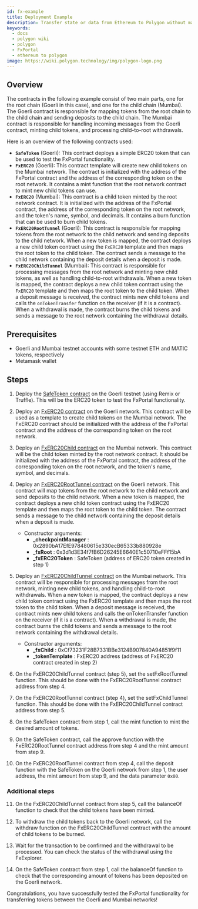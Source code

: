 ```yaml
---
id: fx-example
title: Deployment Example
description: Transfer state or data from Ethereum to Polygon without mapping using FxPortal.
keywords:
  - docs
  - polygon wiki
  - polygon
  - FxPortal
  - ethereum to polygon
image: https://wiki.polygon.technology/img/polygon-logo.png
---
```


## Overview

The contracts in the following example consist of two main parts, one for
the root chain (Goerli in this case), and one for the child chain (Mumbai).
The Goerli contract is responsible for mapping tokens from the root chain to
the child chain and sending deposits to the child chain. The Mumbai contract
is responsible for handling incoming messages from the Goerli contract, minting
child tokens, and processing child-to-root withdrawals.

Here is an overview of the following contracts used:

- **`SafeToken`** (Goerli): This contract deploys a simple ERC20 token that can be
  used to test the FxPortal functionality.
- **`FxERC20`** (Goerli): This contract template will create
  new child tokens on the Mumbai network. The contract is initialized with the
  address of the FxPortal contract and the address of the corresponding token on
  the root network. It contains a mint function that the root
  network contract to mint new child tokens can use.
- **`FxERC20`** (Mumbai): This contract is a child token minted by the root
  network contract. It is initialized with the address of the FxPortal contract,
  the address of the corresponding token on the root network, and the token's name, symbol,
  and decimals. It contains a burn function that can be used to burn
  child tokens.
- **`FxERC20RootTunnel`** (Goerli): This contract is responsible for mapping tokens
  from the root network to the child network and sending deposits to the child network.
  When a new token is mapped, the contract deploys a new child token contract using
  the `FxERC20` template and then maps the root token to the child token. The contract sends a
  message to the child network containing the deposit details when a deposit is made.
- **`FxERC20ChildTunnel`** (Mumbai): This contract is responsible for processing messages
  from the root network and minting new child tokens, as well as handling child-to-root
  withdrawals. When a new token is mapped, the contract deploys a new child token contract
  using the `FxERC20` template and then maps the root token to the child token. When a
  deposit message is received, the contract mints new child tokens and calls the
  `onTokenTransfer` function on the receiver (if it is a contract). When a withdrawal
  is made, the contract burns the child tokens and sends a message to the root network
  containing the withdrawal details.

## Prerequisites

- Goerli and Mumbai testnet accounts with some testnet ETH and MATIC tokens, respectively
- Metamask wallet

## Steps

1. Deploy the
   [SafeToken contract](https://gist.github.com/jamesyoung/d6d769f6792ad9cb35bfa01b8f37a082)
   on the Goerli testnet (using Remix or Truffle).
   This will be the ERC20 token to test the FxPortal functionality.

2. Deploy an
   [FxERC20 contract](https://github.com/fx-portal/contracts/blob/main/contracts/tokens/FxERC20.sol)
   on the Goerli network. This contract will be used as a template to create child tokens on the
   Mumbai network. The FxERC20 contract should be initialized with the address of the FxPortal
   contract and the address of the corresponding token on the root network.

3. Deploy an
   [FxERC20Child contract](https://github.com/fx-portal/contracts/blob/main/contracts/tokens/FxERC20.sol)
   on the Mumbai network. This contract will be the child token minted by the root network contract.
   It should be initialized with the address of the FxPortal contract, the address of the corresponding
   token on the root network, and the token's name, symbol, and decimals.

4. Deploy an
   [FxERC20RootTunnel contract](https://github.com/fx-portal/contracts/blob/main/contracts/examples/erc20-transfer/FxERC20RootTunnel.sol) on the Goerli network. This contract will map tokens
   from the root network to the child network and send deposits to the child network. When a new
   token is mapped, the contract deploys a new child token contract using the FxERC20 template and
   then maps the root token to the child token. The contract sends a message
   to the child network containing the deposit details when a deposit is made.
   - Constructor arguments:
     - **_checkpointManager** : 0x2890bA17EfE978480615e330ecB65333b880928e
     - **_fxRoot** : 0x3d1d3E34f7fB6D26245E6640E1c50710eFFf15bA
     - **_fxERC20Token** : SafeToken (address of ERC20 token created in step 1)

5. Deploy an
   [FxERC20ChildTunnel contract](https://github.com/fx-portal/contracts/blob/main/contracts/examples/erc20-transfer/FxERC20ChildTunnel.sol) on the Mumbai network. This contract will be responsible for
   processing messages from the root network, minting new child tokens, and handling
   child-to-root withdrawals. When a new token is mapped, the contract deploys a new child token
   contract using the FxERC20 template and then maps the root token to the child token. When a
   deposit message is received, the contract mints new child tokens and calls the onTokenTransfer
   function on the receiver (if it is a contract). When a withdrawal is made, the contract burns
   the child tokens and sends a message to the root network containing the withdrawal details.
   - Constructor arguments:
     - **_fxChild** : 0xCf73231F28B7331BBe3124B907840A94851f9f11
     - **_tokenTemplate** : FxERC20 address (address of FxERC20 contract created in step 2)

6. On the FxERC20ChildTunnel contract (step 5), set the setFxRootTunnel function. This should be
   done with the FxERC20RootTunnel contract address from step 4.

7. On the FxERC20RootTunnel contract (step 4), set the setFxChildTunnel function. This should be
   done with the FxERC20ChildTunnel contract address from step 5.

8. On the SafeToken contract from step 1, call the mint function to mint the desired amount of
   tokens.

9. On the SafeToken contract, call the approve function with the FxERC20RootTunnel contract address
   from step 4 and the mint amount from step 9.

10. On the FxERC20RootTunnel contract from step 4, call the deposit function with the SafeToken on
    the Goerli network from step 1, the user address, the mint amount from step 9, and the data
    parameter `0x00`.

### Additional steps

11. On the FxERC20ChildTunnel contract from step 5, call the balanceOf function to check that
    the child tokens have been minted.

12. To withdraw the child tokens back to the Goerli network, call the withdraw function on the
    FxERC20ChildTunnel contract with the amount of child tokens to be burned.

13. Wait for the transaction to be confirmed and the withdrawal to be processed. You can check
    the status of the withdrawal using the FxExplorer.

14. On the SafeToken contract from step 1, call the balanceOf function to check that the
    corresponding amount of tokens has been deposited on the Goerli network.

Congratulations, you have successfully tested the FxPortal functionality for transferring
tokens between the Goerli and Mumbai networks!
